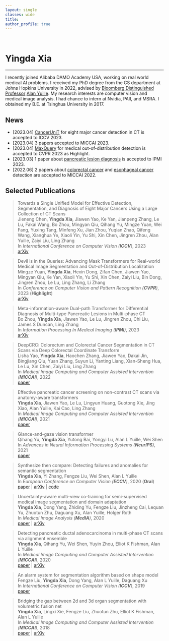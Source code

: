 ```yaml
---
layout: single
classes: wide
title:
author_profile: true
---
```


&nbsp;
# Yingda Xia
---

I recently joined Alibaba DAMO Academy USA, working on real world medical AI problems. I received my PhD degree from the CS department at Johns Hopkins University in 2022, advised by [Bloomberg Distinguished Professor](https://en.wikipedia.org/wiki/Bloomberg_Distinguished_Professorships) [Alan Yuille](https://cs.jhu.edu/~ayuille/). My research interests are computer vision and medical image analysis. I had chance to intern at Nvidia, PAII, and MSRA. I obtained my B.E. at Tsinghua University in 2017.


## News

- \[2023.04\] [CancerUniT](https://arxiv.org/pdf/2301.12291.pdf) for eight major cancer detection in CT is accepted to ICCV 2023.
- \[2023.04\] 3 papers accepted to MICCAI 2023.
- \[2023.04\] [MaxQuery](https://arxiv.org/abs/2304.00212) for medical out-of-distribution detection is accepted to CVPR 2023 as Highlight.
- \[2023.03\] 1 paper about [pancreatic lesion diagnosis](https://arxiv.org/abs/2303.00942) is accepted to IPMI 2023.
- \[2022.06\] 2 papers about [colorectal cancer](https://link.springer.com/chapter/10.1007/978-3-031-16437-8_54) and [esophageal cancer](https://link.springer.com/chapter/10.1007/978-3-031-16437-8_33) detection are accepted to MICCAI 2022.


## Selected Publications

> Towards a Single Unified Model for Effective Detection, Segmentation, and Diagnosis of Eight Major Cancers Using a Large Collection of CT Scans  
> Jieneng Chen, **Yingda Xia**, Jiawen Yao, Ke Yan, Jianpeng Zhang, Le Lu, Fakai Wang, Bo Zhou, Mingyan Qiu, Qihang Yu, Mingze Yuan, Wei Fang, Yuxing Tang, Minfeng Xu, Jian Zhou, Yuqian Zhao, Qifeng Wang, Xianghua Ye, Xiaoli Yin, Yu Shi, Xin Chen, Jingren Zhou, Alan Yuille, Zaiyi Liu, Ling Zhang  
> In *International Conference on Computer Vision (**ICCV**)*, 2023  
> [arXiv](https://arxiv.org/abs/2301.12291)

> Devil is in the Queries: Advancing Mask Transformers for Real-world Medical Image Segmentation and Out-of-Distribution Localization  
> Mingze Yuan, **Yingda Xia**, Hexin Dong, Zifan Chen, Jiawen Yao, Mingyan Qiu, Ke Yan, Xiaoli Yin, Yu Shi, Xin Chen, Zaiyi Liu, Bin Dong, Jingren Zhou, Le Lu, Ling Zhang, Li Zhang  
> In *Conference on Computer Vision and Pattern Recognition (**CVPR**)*, 2023 (**Highlight**)  
> [arXiv](https://arxiv.org/abs/2304.00212)  

> Meta-information-aware Dual-path Transformer for Differential Diagnosis of Multi-type Pancreatic Lesions in Multi-phase CT  
> Bo Zhou, **Yingda Xia**, Jiawen Yao, Le Lu, Jingren Zhou, Chi Liu, James S Duncan, Ling Zhang  
> In *Information Processing In Medical Imaging (**IPMI**)*, 2023  
> [arXiv](https://arxiv.org/abs/2303.00942)  

> DeepCRC: Colorectum and Colorectal Cancer Segmentation in CT Scans via Deep Colorectal Coordinate Transform  
> Lisha Yao, **Yingda Xia**, Haochen Zhang, Jiawen Yao, Dakai Jin, Bingjiang Qiu, Yuan Zhang, Suyun Li, Yanting Liang, Xian-Sheng Hua, Le Lu, Xin Chen, Zaiyi Liu, Ling Zhang  
> In *Medical Image Computing and Computer Assisted Intervention (**MICCAI**)*, 2022  
> [paper](https://link.springer.com/chapter/10.1007/978-3-031-16437-8_54)  

> Effective pancreatic cancer screening on non-contrast CT scans via anatomy-aware transformers  
> **Yingda Xia**, Jiawen Yao, Le Lu, Lingyun Huang, Guotong Xie, Jing Xiao, Alan Yuille, Kai Cao, Ling Zhang  
> In *Medical Image Computing and Computer Assisted Intervention (**MICCAI**)*, 2021  
> [paper](https://link.springer.com/chapter/10.1007/978-3-030-87240-3_25)  

> Glance-and-gaze vision transformer  
> Qihang Yu, **Yingda Xia**, Yutong Bai, Yongyi Lu, Alan L Yuille, Wei Shen  
> In *Advances in Neural Information Processing Systems (**NeurIPS**)*, 2021  
> [paper](https://proceedings.neurips.cc/paper/2021/file/6c524f9d5d7027454a783c841250ba71-Paper.pdf)  

> Synthesize then compare: Detecting failures and anomalies for semantic segmentation  
> **Yingda Xia**, Yi Zhang, Fengze Liu, Wei Shen, Alan L Yuille  
> In *European Conference on Computer Vision (**ECCV**)*, 2020 (**Oral**)  
> [paper](https://link.springer.com/chapter/10.1007/978-3-030-58452-8_9) | [arXiv](https://arxiv.org/abs/2003.08440) | [code](https://github.com/YingdaXia/SynthCP)  

> Uncertainty-aware multi-view co-training for semi-supervised medical image segmentation and domain adaptation  
> **Yingda Xia**, Dong Yang, Zhiding Yu, Fengze Liu, Jinzheng Cai, Lequan Yu, Zhuotun Zhu, Daguang Xu, Alan Yuille, Holger Roth  
> In *Medical Image Analysis (**MedIA**)*, 2020  
> [paper](https://www.sciencedirect.com/science/article/abs/pii/S1361841520301304) | [arXiv](https://arxiv.org/abs/2006.16806)  

> Detecting pancreatic ductal adenocarcinoma in multi-phase CT scans via alignment ensemble  
> **Yingda Xia**, Qihang Yu, Wei Shen, Yuyin Zhou, Elliot K Fishman, Alan L Yuille  
> In *Medical Image Computing and Computer Assisted Intervention (**MICCAI**)*, 2020   
> [paper](https://link.springer.com/chapter/10.1007/978-3-030-59716-0_28) | [arXiv](https://arxiv.org/abs/2003.08441)  

> An alarm system for segmentation algorithm based on shape model  
> Fengze Liu, **Yingda Xia**, Dong Yang, Alan L Yuille, Daguang Xu  
> In *International Conference on Computer Vision (**ICCV**)*, 2019   
> [paper](https://openaccess.thecvf.com/content_ICCV_2019/papers/Liu_An_Alarm_System_for_Segmentation_Algorithm_Based_on_Shape_Model_ICCV_2019_paper.pdf)   

> Bridging the gap between 2d and 3d organ segmentation with volumetric fusion net  
> **Yingda Xia**, Lingxi Xie, Fengze Liu, Zhuotun Zhu, Elliot K Fishman, Alan L Yuille  
> In *Medical Image Computing and Computer Assisted Intervention (**MICCAI**)*, 2018   
> [paper](https://link.springer.com/chapter/10.1007/978-3-030-00937-3_51) | [arXiv](https://arxiv.org/abs/1804.00392)  
